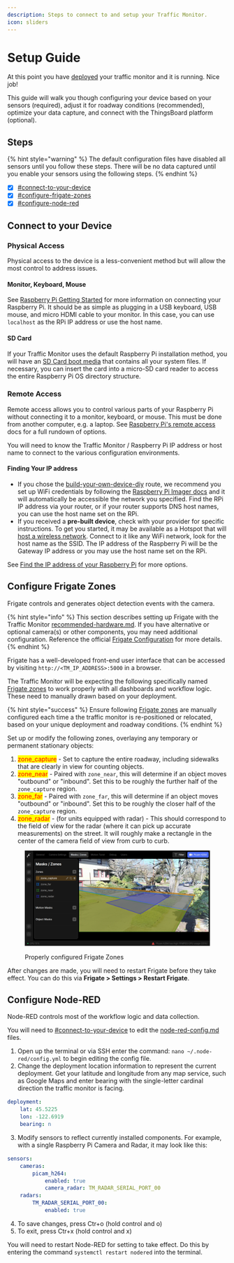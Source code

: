 ```yaml
---
description: Steps to connect to and setup your Traffic Monitor.
icon: sliders
---
```


# Setup Guide

At this point you have [deployed](deployment-and-mounting-guide.md) your traffic monitor and it is running.  Nice job! &#x20;

This guide will walk you though configuring your device based on your sensors (required), adjust it for roadway conditions (recommended), optimize your data capture, and connect with the ThingsBoard platform (optional).

## Steps

{% hint style="warning" %}
The default configuration files have disabled all sensors until you follow these steps. There will be no data captured until you enable your sensors using the following steps.&#x20;
{% endhint %}

* [x] [#connect-to-your-device](deployment-and-mounting-guide-1.md#connect-to-your-device "mention")
* [x] [#configure-frigate-zones](deployment-and-mounting-guide-1.md#configure-frigate-zones "mention")
* [x] [#configure-node-red](deployment-and-mounting-guide-1.md#configure-node-red "mention")

## Connect to your Device

### Physical Access

Physical access to the device is a less-convenient method but will allow the most control to address issues.

#### Monitor, Keyboard, Mouse

See [Raspberry Pi Getting Started](https://www.raspberrypi.com/documentation/computers/getting-started.html#display) for more information on connecting your Raspberry Pi. It should be as simple as plugging in a USB keyboard, USB mouse, and micro HDMI cable to your monitor. In this case, you can use `localhost` as the RPi IP address or use the host name.

#### SD Card

If your Traffic Monitor uses the default Raspberry Pi installation method, you will have an [SD Card boot media](https://www.raspberrypi.com/documentation/computers/getting-started.html#sd-cards) that contains all your system files. If necessary, you can insert the card into a micro-SD card reader to access the entire Raspberry Pi OS directory structure.

### Remote Access

Remote access allows you to control various parts of your Raspberry Pi without connecting it to a monitor, keyboard, or mouse. This must be done from another computer, e.g. a laptop.  See [Raspberry Pi's remote access](https://www.raspberrypi.com/documentation/computers/remote-access.html#introduction-to-remote-access) docs for a full rundown of options.

You will need to know the Traffic Monitor / Raspberry Pi IP address or host name to connect to the various configuration environments. &#x20;

#### Finding Your IP address

* If you chose the [build-your-own-device-diy](build-your-own-device-diy/ "mention") route, we recommend you set up WiFi credentials by following the [Raspberry Pi Imager docs](https://www.raspberrypi.com/documentation/computers/getting-started.html#installing-the-operating-system) and it will automatically be accessible the network you specified. Find the RPi IP address via your router, or if your router supports DNS host names, you can use the host name set on the RPi.
* If you received a **pre-built device**, check with your provider for specific instructions. To get you started, it may be available as a Hotspot that will [host a wireless network](https://www.raspberrypi.com/documentation/computers/configuration.html#host-a-wireless-network-from-your-raspberry-pi). Connect to it like any WiFi network, look for the host name as the SSID. The IP address of the Raspberry Pi will be the Gateway IP address or you may use the host name set on the RPi.

See [Find the IP address of your Raspberry Pi](https://www.raspberrypi.com/documentation/computers/remote-access.html#ip-address) for more options.

## Configure Frigate Zones

Frigate controls and generates object detection events with the camera.

{% hint style="info" %}
This section describes setting up Frigate with the Traffic Monitor [recommended-hardware.md](recommended-hardware.md "mention"). If you have alternative or optional camera(s) or other components, you may need additional configuration. Reference the official [Frigate Configuration](https://docs.frigate.video/guides/getting_started#configuring-frigate) for more details.
{% endhint %}

&#x20;Frigate has a well-developed front-end user interface that can be accessed by visiting `http://<TM_IP_ADDRESS>:5000`  in a browser.

The Traffic Monitor will be expecting the following specifically named [Frigate zones](https://docs.frigate.video/configuration/zones/) to work properly with all dashboards and workflow logic.  These need to manually drawn based on your deployment.

{% hint style="success" %}
Ensure following [Frigate zones](https://docs.frigate.video/configuration/zones/) are manually configured each time a the traffic monitor is re-positioned or relocated, based on your unique deployment and roadway conditions. &#x20;
{% endhint %}

Set up or modify the following zones, overlaying any temporary or permanent stationary objects:

1. <mark style="color:red;">zone\_capture</mark> - Set to capture the entire roadway, including sidewalks that are clearly in view for counting objects.
2. <mark style="color:red;">zone\_near</mark> - Paired with `zone_near`, this will determine if an object moves "outbound" or "inbound". Set this to be roughly the further half of the `zone_capture` region.
3. <mark style="color:red;">zone\_far</mark> - Paired with `zone_far`, this will determine if an object moves "outbound" or "inbound". Set this to be roughly the closer half of the `zone_capture` region.
4. <mark style="color:red;">zone\_radar</mark> - (for units equipped with radar) - This should correspond to the field of view for the radar (where it can pick up accurate measurements) on the street. It will roughly make a rectangle in the center of the camera field of view from curb to curb.

<figure><img src=".gitbook/assets/Screenshot_20250306_110924.png" alt=""><figcaption><p>Properly configured Frigate Zones</p></figcaption></figure>

After changes are made, you will need to restart Frigate before they take effect. You can do this via **Frigate > Settings > Restart Frigate**.

## Configure Node-RED

Node-RED controls most of the workflow logic and data collection.

You will need to [#connect-to-your-device](deployment-and-mounting-guide-1.md#connect-to-your-device "mention") to edit the [node-red-config.md](configuration/node-red-config.md "mention") files.

1. Open up the terminal or via SSH enter the command: `nano ~/.node-red/config.yml` to begin editing the config file.
2. Change the deployment location information to represent the current deployment. Get your latitude and longitude from any map service, such as Google Maps and enter bearing with the single-letter cardinal direction the traffic monitor is facing.

```yaml
deployment:
    lat: 45.5225
    lon: -122.6919
    bearing: n
```

3. Modify sensors to reflect currently installed components. For example, with a single Raspberry Pi Camera and Radar, it may look like this:

```yaml
sensors:
    cameras:
        picam_h264:
            enabled: true
            camera_radar: TM_RADAR_SERIAL_PORT_00
    radars:
        TM_RADAR_SERIAL_PORT_00:
            enabled: true
```

4. To save changes, press Ctr+o (hold control and o)
5. To exit, press Ctr+x (hold control and x)

You will need to restart Node-RED for setting to take effect. Do this by entering the command `systemctl restart nodered` into the terminal.
